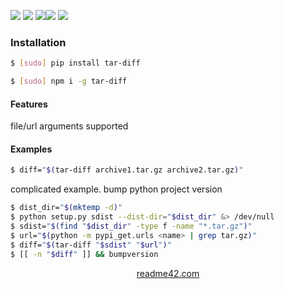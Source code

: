 <!--
https://readme42.com
-->



[![](https://img.shields.io/badge/OS-Unix-blue.svg?longCache=True)]()
[![](https://img.shields.io/pypi/v/tar-diff.svg?maxAge=3600)](https://pypi.org/project/tar-diff/)
[![](https://img.shields.io/npm/v/tar-diff.svg?maxAge=3600)](https://www.npmjs.com/package/tar-diff)[![](https://img.shields.io/badge/License-Unlicense-blue.svg?longCache=True)](https://unlicense.org/)
[![](https://github.com/andrewp-as-is/tar-diff/workflows/tests42/badge.svg)](https://github.com/andrewp-as-is/tar-diff/actions)

### Installation
```bash
$ [sudo] pip install tar-diff
```

```bash
$ [sudo] npm i -g tar-diff
```

#### Features
file/url arguments supported

#### Examples
```bash
$ diff="$(tar-diff archive1.tar.gz archive2.tar.gz)"
```

complicated example. bump python project version
```bash
$ dist_dir="$(mktemp -d)"
$ python setup.py sdist --dist-dir="$dist_dir" &> /dev/null
$ sdist="$(find "$dist_dir" -type f -name "*.tar.gz")"
$ url="$(python -m pypi_get.urls <name> | grep tar.gz)"
$ diff="$(tar-diff "$sdist" "$url")"
$ [[ -n "$diff" ]] && bumpversion
```

<p align="center">
    <a href="https://readme42.com/">readme42.com</a>
</p>

